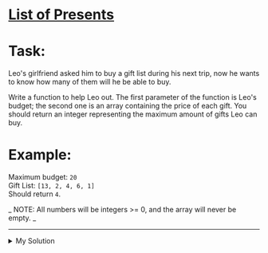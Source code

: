 # [List of Presents](https://www.codewars.com/kata/5a84d485742ba347b90006b7)

# Task:

Leo's girlfriend asked him to buy a gift list during his next trip, now he wants to know how many of them will he be
able to buy.

Write a function to help Leo out. The first parameter of the function is Leo's budget; the second one is an array
containing the price of each gift. You should return an integer representing the maximum amount of gifts Leo can buy.

# Example:

Maximum budget: `20`  
Gift List: `[13, 2, 4, 6, 1]`  
Should return `4`.

\_ NOTE: All numbers will be integers >= 0, and the array will never be empty. \_

---

<details><summary>My Solution</summary>

```js
function howManyGifts(maxBudget, gifts) {
  const sortedGifts = gifts.sort((a, b) => a - b)
  let [remainingBudget, count] = [maxBudget, 0]
  for (let i = 0; i < sortedGifts.length; i++) {
    remainingBudget = remainingBudget - sortedGifts[i]
    if (remainingBudget >= 0) count++
  }

  return count
}
```

</details>
